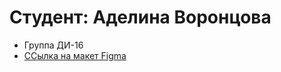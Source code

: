 # Студент: Аделина Воронцова
- Группа ДИ-16
- [ССылка на макет Figma](https://www.figma.com/design/hD2jSAgEJ9p48dFAnZjdiA/Travel-Website-Landing-Page-(Community)?node-id=720-964&t=OIRWEa6mMdwWXDBi-0)


